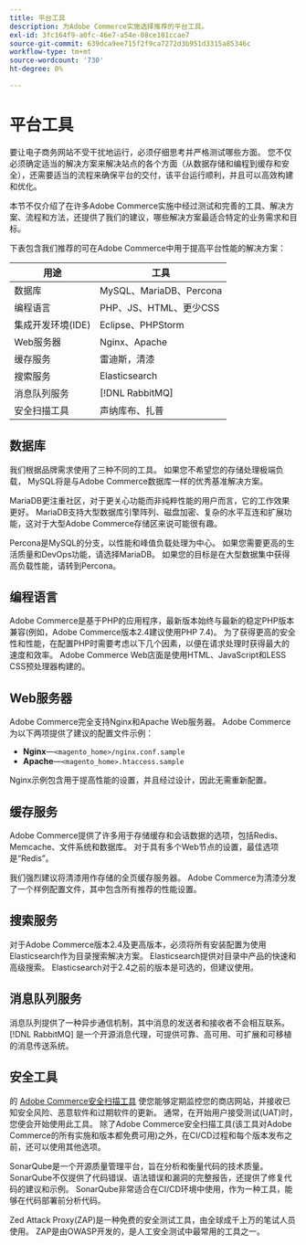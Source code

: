 ```yaml
---
title: 平台工具
description: 为Adobe Commerce实施选择推荐的平台工具。
exl-id: 3fc164f9-a0fc-46e7-a54e-08ce101ccae7
source-git-commit: 639dca9ee715f2f9ca7272d3b951d3315a85346c
workflow-type: tm+mt
source-wordcount: '730'
ht-degree: 0%

---
```


# 平台工具

要让电子商务网站不受干扰地运行，必须仔细思考并严格测试哪些方面。 您不仅必须确定适当的解决方案来解决站点的各个方面（从数据存储和编程到缓存和安全），还需要适当的流程来确保平台的交付，该平台运行顺利，并且可以高效构建和优化。

本节不仅介绍了在许多Adobe Commerce实施中经过测试和完善的工具、解决方案、流程和方法，还提供了我们的建议，哪些解决方案最适合特定的业务需求和目标。

下表包含我们推荐的可在Adobe Commerce中用于提高平台性能的解决方案：

| 用途 | 工具 |
|------------------------------------------|-------------------------|
| 数据库 | MySQL、MariaDB、Percona |
| 编程语言 | PHP、JS、HTML、更少CSS |
| 集成开发环境(IDE) | Eclipse、PHPStorm |
| Web服务器 | Nginx、Apache |
| 缓存服务 | 雷迪斯，清漆 |
| 搜索服务 | Elasticsearch |
| 消息队列服务 | [!DNL RabbitMQ] |
| 安全扫描工具 | 声纳库布、扎普 |

## 数据库

我们根据品牌需求使用了三种不同的工具。 如果您不希望您的存储处理极端负载， MySQL将是与Adobe Commerce数据库一样的优秀基准解决方案。

MariaDB更注重社区，对于更关心功能而非纯粹性能的用户而言，它的工作效果更好。 MariaDB支持大型数据库引擎阵列、磁盘加密、复杂的水平互连和扩展功能，这对于大型Adobe Commerce存储区来说可能很有趣。

Percona是MySQL的分支，以性能和峰值负载处理为中心。 如果您需要更高的生活质量和DevOps功能，请选择MariaDB。 如果您的目标是在大型数据集中获得高负载性能，请转到Percona。

## 编程语言

Adobe Commerce是基于PHP的应用程序，最新版本始终与最新的稳定PHP版本兼容(例如，Adobe Commerce版本2.4建议使用PHP 7.4)。 为了获得更高的安全性和性能，在配置PHP时需要考虑以下几个因素，以便在请求处理时获得最大的速度和效率。 Adobe Commerce Web店面是使用HTML、JavaScript和LESS CSS预处理器构建的。

## Web服务器

Adobe Commerce完全支持Nginx和Apache Web服务器。 Adobe Commerce为以下两项提供了建议的配置文件示例：

- **Nginx**—`<magento_home>/nginx.conf.sample`
- **Apache**—`<magento_home>.htaccess.sample`

Nginx示例包含用于提高性能的设置，并且经过设计，因此无需重新配置。

## 缓存服务

Adobe Commerce提供了许多用于存储缓存和会话数据的选项，包括Redis、Memcache、文件系统和数据库。 对于具有多个Web节点的设置，最佳选项是“Redis”。

我们强烈建议将清漆用作存储的全页缓存服务器。 Adobe Commerce为清漆分发了一个样例配置文件，其中包含所有推荐的性能设置。

## 搜索服务

对于Adobe Commerce版本2.4及更高版本，必须将所有安装配置为使用Elasticsearch作为目录搜索解决方案。 Elasticsearch提供对目录中产品的快速和高级搜索。 Elasticsearch对于2.4之前的版本是可选的，但建议使用。

## 消息队列服务

消息队列提供了一种异步通信机制，其中消息的发送者和接收者不会相互联系。 [!DNL RabbitMQ] 是一个开源消息代理，可提供可靠、高可用、可扩展和可移植的消息传送系统。

## 安全工具

的 [Adobe Commerce安全扫描工具](https://docs.magento.com/user-guide/magento/security-scan.html) 使您能够定期监控您的商店网站，并接收已知安全风险、恶意软件和过期软件的更新。 通常，在开始用户接受测试(UAT)时，您便会开始使用此工具。 除了Adobe Commerce安全扫描工具(该工具对Adobe Commerce的所有实施和版本都免费可用)之外，在CI/CD过程和每个版本发布之前，还可以使用其他选项。

SonarQube是一个开源质量管理平台，旨在分析和衡量代码的技术质量。 SonarQube不仅提供了代码错误、语法错误和漏洞的完整报告，还提供了修复代码的建议和示例。 SonarQube非常适合在CI/CD环境中使用，作为一种工具，能够在代码部署前分析代码。

Zed Attack Proxy(ZAP)是一种免费的安全测试工具，由全球成千上万的笔试人员使用。 ZAP是由OWASP开发的，是人工安全测试中最常用的工具之一。

